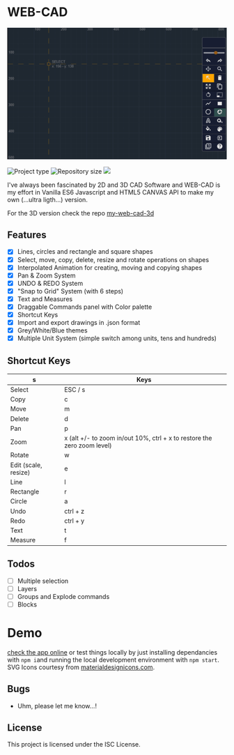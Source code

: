 # WEB-CAD

![IMG](doc/webcad.gif)

![](https://img.shields.io/badge/type-JS_Library-brightgreen.svg "Project type")
![](https://img.shields.io/github/repo-size/LorenzoCorbella74/my-web-cad "Repository size")
![](https://img.shields.io/github/package-json/v/LorenzoCorbella74/my-web-cad)

I've always been fascinated by 2D and 3D CAD Software and WEB-CAD is my effort in Vanilla ES6 Javascript and HTML5 CANVAS API to make my own (...ultra ligth...) version.

For the 3D version check the repo [my-web-cad-3d](https://github.com/LorenzoCorbella74/my-web-cad-3d)

## Features
- [x] Lines, circles and rectangle and square shapes 
- [x] Select, move, copy, delete, resize and rotate operations on shapes
- [x] Interpolated Animation for creating, moving and copying shapes
- [x] Pan & Zoom System
- [x] UNDO & REDO System
- [x] "Snap to Grid" System (with 6 steps)
- [x] Text and Measures 
- [x] Draggable Commands panel with Color palette
- [x] Shortcut Keys
- [x] Import and export drawings in .json format
- [x] Grey/White/Blue themes
- [x] Multiple Unit System (simple switch among units, tens and hundreds) 

## Shortcut Keys
| s                      | Keys                                                                          |
|------------------------|-------------------------------------------------------------------------------|
| Select                 | ESC / s                                                                       |
| Copy                   | c                                                                             |
| Move                   | m                                                                             |
| Delete                 | d                                                                             |
| Pan                    | p                                                                             |
| Zoom                   | x  \(alt \+/\- to zoom in/out 10%, ctrl \+ x to restore the zero zoom level\) |
| Rotate                 | w                                                                             |
| Edit \(scale, resize\) | e                                                                             |
| Line                   | l                                                                             |
| Rectangle              | r                                                                             |
| Circle                 | a                                                                             |
| Undo                   | ctrl \+ z                                                                     |
| Redo                   | ctrl \+ y                                                                     |
| Text                   | t                                                                             |
| Measure                | f                                                                             |


## Todos
- [ ] Multiple selection
- [ ] Layers
- [ ] Groups and Explode commands
- [ ] Blocks

# Demo
[check the app online](https://web-cad-2020.netlify.app/) or test things locally by just installing dependancies with `npm i`and running the local development environment with `npm start`.  SVG Icons courtesy from [materialdesignicons.com](https://materialdesignicons.com/).

## Bugs
- Uhm, please let me know...!

## License
This project is licensed under the ISC License.
